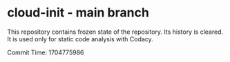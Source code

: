 # cloud-init - main branch

This repository contains frozen state of the repository.
Its history is cleared. It is used only for static code
analysis with Codacy.

Commit Time: 1704775986